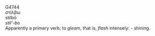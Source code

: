 <body>
  <p>G4744<br>  στίλβω  <br> stilbō  <br><i>stil‘-bo </i><br>Apparently a primary verb; to <i>gleam</i>, that is, <i>flash</i> intensely: - shining.<br></p>
 </body>